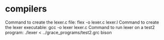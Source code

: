 # compilers
Command to create the lexer.c file:
flex -o lexer.c lexer.l
Command to create the lexer executable:
gcc -o lexer lexer.c 
Command to run lexer on a test2 program:
./lexer < ../grace_programs/test2.grc
bison



